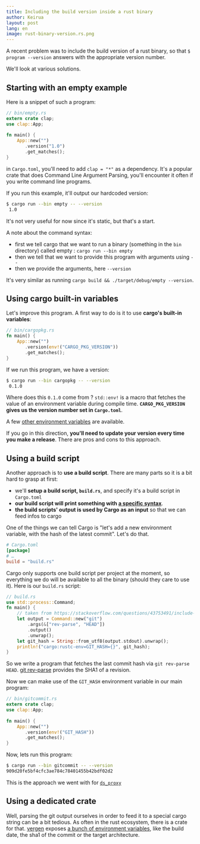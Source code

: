 ```yaml
---
title: Including the build version inside a rust binary
author: Keirua
layout: post
lang: en
image: rust-binary-version.rs.png
---
```


A recent problem was to include the build version of a rust binary, so that `$ program --version` answers with the appropriate version number.

We'll look at various solutions.

## Starting with an empty example

Here is a snippet of such a program:

```rust
// bin/empty.rs
extern crate clap; 
use clap::App; 
 
fn main() { 
    App::new("")
       .version("1.0")
       .get_matches(); 
}
```

in `Cargo.toml`, you'll need to add `clap = "*"` as a dependency. It's a popular crate that does Command Line Argument Parsing, you'll encounter it often if you write command line programs.

If you run this example, it'll output our hardcoded version:

```bash
$ cargo run --bin empty -- --version
 1.0
```

It's not very useful for now since it's static, but that's a start.

A note about the command syntax: 

 - first we tell cargo that we want to run a binary (something in the `bin` directory) called empty : `cargo run --bin empty`
 - then we tell that we want to provide this program with arguments using `--`
 - then we provide the arguments, here `--version`

It's very similar as running `cargo build && ./target/debug/empty --version`.

## Using cargo built-in variables

Let's improve this program. A first way to do is it to use **cargo's built-in variables**:

```rust
// bin/cargopkg.rs
fn main() { 
    App::new("")
       .version(env!("CARGO_PKG_VERSION"))
       .get_matches(); 
}
```

If we run this program, we have a version:

```bash
$ cargo run --bin cargopkg -- --version
 0.1.0
```

Where does this `0.1.0` come from ? `std::env!` is a macro that fetches the value of an environment variable during compile time. **`CARGO_PKG_VERSION` gives us the version number set in `Cargo.toml`**.

A few [other environment variables](https://doc.rust-lang.org/cargo/reference/environment-variables.html#environment-variables-cargo-sets-for-crates) are available.

If you go in this direction, **you'll need to update your version every time you make a release**. There are pros and cons to this approach.

## Using a build script

Another approach is to **use a build script**. There are many parts so it is a bit hard to grasp at first:

 - we'll **setup a build script, `build.rs`**, and specify it's a build script in `Cargo.toml`
 - **our build script will print something with [a specific syntax](https://doc.rust-lang.org/cargo/reference/build-scripts.html#outputs-of-the-build-script)**.
 - **the build scripts' output is used by Cargo as an input** so that we can feed infos to cargo

One of the things we can tell Cargo is "let's add a new environment variable, with the hash of the latest commit". Let's do that.

```toml
# Cargo.toml
[package]
# …
build = "build.rs"
```

Cargo only supports one build script per project at the moment, so everything we do will be available to all the binary (should they care to use it). Here is our `build.rs` script:

```rust
// build.rs
use std::process::Command;
fn main() {
    // taken from https://stackoverflow.com/questions/43753491/include-git-commit-hash-as-string-into-rust-program
    let output = Command::new("git")
        .args(&["rev-parse", "HEAD"])
        .output()
        .unwrap();
    let git_hash = String::from_utf8(output.stdout).unwrap();
    println!("cargo:rustc-env=GIT_HASH={}", git_hash);
}
```

So we write a program that fetches the last commit hash via `git rev-parse HEAD`. [git rev-parse](https://git-scm.com/docs/git-rev-parse) provides the SHA1 of a revision.

Now we can make use of the `GIT_HASH` environment variable in our main program:

```rust
// bin/gitcommit.rs
extern crate clap; 
use clap::App; 
 
fn main() { 
    App::new("")
       .version(env!("GIT_HASH"))
       .get_matches(); 
}
```

Now, lets run this program:

```bash
$ cargo run --bin gitcommit -- --version
909d20fe5bf4cfc3ae784c78401455b42bdf02d2
```

This is the approach we went with for [`ds_proxy`](https://github.com/betagouv/ds_proxy/pull/20/files)

## Using a dedicated crate

Well, parsing the git output ourselves in order to feed it to a special cargo string can be a bit tedious. As often in the rust ecosystem, there is a crate for that. [vergen](https://github.com/rustyhorde/vergen) exposes [a bunch of environment variables](https://docs.rs/vergen/3.0.4/vergen/#generate-build-time-information), like the build date, the sha1 of the commit or the target architecture.
